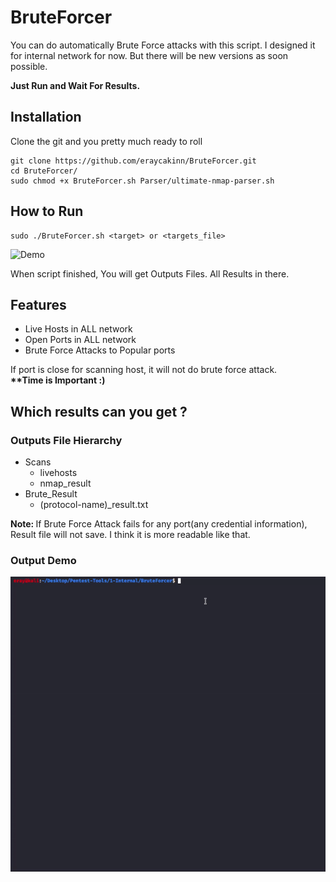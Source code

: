 # BruteForcer
You can do automatically Brute Force attacks with this script. I designed it for internal network for now. But there will be new versions as soon possible.

<b>Just Run and Wait For Results.</b>
## Installation
Clone the git and you pretty much ready to roll

```
git clone https://github.com/eraycakinn/BruteForcer.git
cd BruteForcer/
sudo chmod +x BruteForcer.sh Parser/ultimate-nmap-parser.sh
```
## How to Run
```
sudo ./BruteForcer.sh <target> or <targets_file>
```
![Demo](Demo/run.gif)

When script finished, You will get Outputs Files. All Results in there.

## Features
<ul>
  <li>Live Hosts in ALL network </li>
  <li>Open Ports in ALL network </li>
  <li>Brute Force Attacks to Popular ports </li>
</ul>
If port is close for scanning host, it will not do brute force attack. <br><strong>**Time is Important :)</strong>

## Which results can you get ? 
### Outputs File Hierarchy
<ul>
  <li>Scans
  <ul>
    <li>livehosts</li>
    <li>nmap_result</li>
   </ul>
  </li>
  <li>Brute_Result
  <ul>
    <li>(protocol-name)_result.txt</li>
  </ul>
  </li>
</ul>
<strong>Note: </strong>If Brute Force Attack fails for any port(any credential information), Result file will not save. I think it is more readable like that.

### Output Demo
![Demo](Demo/output.gif)
